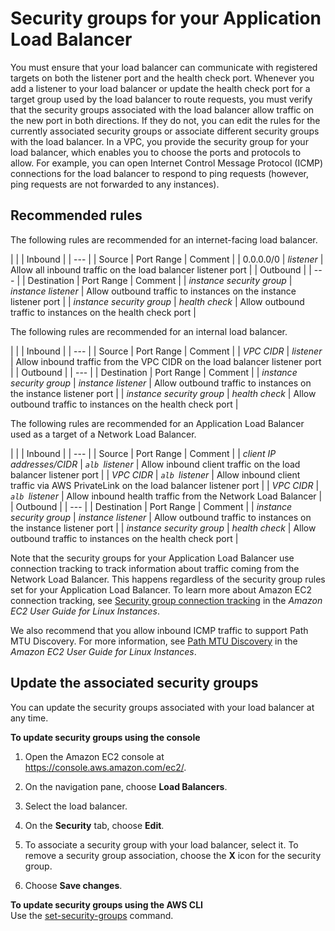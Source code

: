 # Security groups for your Application Load Balancer<a name="load-balancer-update-security-groups"></a>

You must ensure that your load balancer can communicate with registered targets on both the listener port and the health check port\. Whenever you add a listener to your load balancer or update the health check port for a target group used by the load balancer to route requests, you must verify that the security groups associated with the load balancer allow traffic on the new port in both directions\. If they do not, you can edit the rules for the currently associated security groups or associate different security groups with the load balancer\. In a VPC, you provide the security group for your load balancer, which enables you to choose the ports and protocols to allow\. For example, you can open Internet Control Message Protocol \(ICMP\) connections for the load balancer to respond to ping requests \(however, ping requests are not forwarded to any instances\)\.

## Recommended rules<a name="security-group-recommended-rules"></a>

The following rules are recommended for an internet\-facing load balancer\.


| 
| 
| Inbound | 
| --- |
|  Source  |  Port Range  |  Comment  | 
|  0\.0\.0\.0/0  |  *listener*  |  Allow all inbound traffic on the load balancer listener port  | 
|   Outbound   | 
| --- |
|  Destination  |  Port Range  |  Comment  | 
|  *instance security group*  |  *instance listener*  |  Allow outbound traffic to instances on the instance listener port  | 
|  *instance security group*  |  *health check*  |  Allow outbound traffic to instances on the health check port  | 

The following rules are recommended for an internal load balancer\.


| 
| 
| Inbound | 
| --- |
|  Source  |  Port Range  |  Comment  | 
|  *VPC CIDR*  |  *listener*  |  Allow inbound traffic from the VPC CIDR on the load balancer listener port  | 
|   Outbound   | 
| --- |
|  Destination  |  Port Range  |  Comment  | 
|  *instance security group*  |  *instance listener*  |  Allow outbound traffic to instances on the instance listener port  | 
|  *instance security group*  |  *health check*  |  Allow outbound traffic to instances on the health check port  | 

The following rules are recommended for an Application Load Balancer used as a target of a Network Load Balancer\.


| 
| 
| Inbound | 
| --- |
|  Source  |  Port Range  |  Comment  | 
|  *client IP addresses/CIDR*  |  *`alb `listener*  |  Allow inbound client traffic on the load balancer listener port  | 
|  *VPC CIDR*  |  *`alb `listener*  |  Allow inbound client traffic via AWS PrivateLink on the load balancer listener port  | 
|  *VPC CIDR*  |  *`alb `listener*  |  Allow inbound health traffic from the Network Load Balancer  | 
|   Outbound   | 
| --- |
|  Destination  |  Port Range  |  Comment  | 
|  *instance security group*  |  *instance listener*  |  Allow outbound traffic to instances on the instance listener port  | 
|  *instance security group*  |  *health check*  |  Allow outbound traffic to instances on the health check port  | 

Note that the security groups for your Application Load Balancer use connection tracking to track information about traffic coming from the Network Load Balancer\. This happens regardless of the security group rules set for your Application Load Balancer\. To learn more about Amazon EC2 connection tracking, see [Security group connection tracking](https://docs.aws.amazon.com/AWSEC2/latest/UserGuide/security-group-connection-tracking.html) in the *Amazon EC2 User Guide for Linux Instances*\.

We also recommend that you allow inbound ICMP traffic to support Path MTU Discovery\. For more information, see [Path MTU Discovery](https://docs.aws.amazon.com/AWSEC2/latest/UserGuide/network_mtu.html#path_mtu_discovery) in the *Amazon EC2 User Guide for Linux Instances*\.

## Update the associated security groups<a name="update-group"></a>

You can update the security groups associated with your load balancer at any time\.

**To update security groups using the console**

1. Open the Amazon EC2 console at [https://console\.aws\.amazon\.com/ec2/](https://console.aws.amazon.com/ec2/)\.

1. On the navigation pane, choose **Load Balancers**\.

1. Select the load balancer\.

1. On the **Security** tab, choose **Edit**\.

1. To associate a security group with your load balancer, select it\. To remove a security group association, choose the **X** icon for the security group\.

1. Choose **Save changes**\.

**To update security groups using the AWS CLI**  
Use the [set\-security\-groups](https://docs.aws.amazon.com/cli/latest/reference/elbv2/set-security-groups.html) command\.